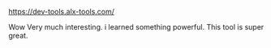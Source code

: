 https://dev-tools.alx-tools.com/

Wow Very much interesting. i learned something powerful. This tool is super great.
